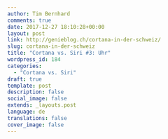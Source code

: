 ```yaml
---
author: Tim Bernhard
comments: true
date: 2017-12-27 18:10:28+00:00
layout: post
link: http://genieblog.ch/cortana-in-der-schweiz/
slug: cortana-in-der-schweiz
title: "Cortana vs. Siri #3: Uhr"
wordpress_id: 184
categories:
  - "Cortana vs. Siri"
draft: true
template: post
description: false
social_image: false
extends: _layouts.post
language: de
translations: false
cover_image: false
---
```

